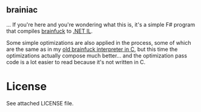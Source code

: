 brainiac
-----------
... If you're here and you're wondering what this is, it's a simple F# program that compiles [brainfuck](https://en.wikipedia.org/wiki/Brainfuck) to [.NET IL](https://en.wikipedia.org/wiki/Common_Intermediate_Language).

Some simple optimizations are also applied in the process, some of which are the same as in my [old brainfuck interpreter in C](https://github.com/profan/yet-another-brainfuck-interpreter), but this time the optimizations actually compose much better... and the optimization pass code is a lot easier to read because it's not written in C.

# License
See attached LICENSE file.

